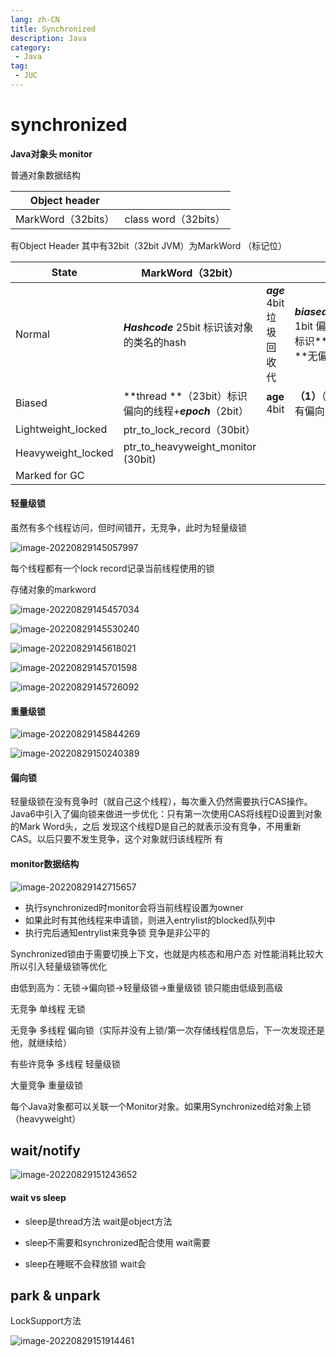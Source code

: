 ```yaml
---
lang: zh-CN
title: Synchronized
description: Java
category: 
 - Java
tag:
 - JUC
---
```


# synchronized

**Java对象头 monitor**

普通对象数据结构

| Object header      |                      |
| ------------------ | -------------------- |
| MarkWord（32bits） | class word（32bits） |

有Object Header 其中有32bit（32bit JVM）为MarkWord （标记位）

| State              | MarkWord（32bit）                                            |                             |                                                   |                          |
| ------------------ | ------------------------------------------------------------ | --------------------------- | ------------------------------------------------- | ------------------------ |
| Normal             | ***Hashcode***  25bit                  标识该对象的类名的hash | ***age***   4bit 垃圾回收代 | ***biased_lock*** 1bit  偏向锁标识**（0）**无偏向 | ***状态位***  2bit（01） |
| Biased             | **thread **（23bit）标识偏向的线程+***epoch***（2bit）       | **age**   4bit              | **（1）**（表示有偏向）                           | （01）                   |
| Lightweight_locked | ptr_to_lock_record（30bit）                                  |                             |                                                   | （00）                   |
| Heavyweight_locked | ptr_to_heavyweight_monitor (30bit)                           |                             |                                                   | （10）                   |
| Marked for GC      |                                                              |                             |                                                   | (11)                     |

#### 轻量级锁

虽然有多个线程访问，但时间错开，无竞争，此时为轻量级锁

![image-20220829145057997](\javastack\juc\image-20220829145057997.png)

每个线程都有一个lock record记录当前线程使用的锁

存储对象的markword

![image-20220829145457034](\javastack\juc\image-20220829145457034.png)

![image-20220829145530240](\javastack\juc\image-20220829145530240.png)

![image-20220829145618021](\javastack\juc\image-20220829145618021.png)

![image-20220829145701598](\javastack\juc\image-20220829145701598.png)

![image-20220829145726092](\javastack\juc\image-20220829145726092.png)

#### 重量级锁

![image-20220829145844269](\javastack\juc\image-20220829145844269.png)

![image-20220829150240389](\javastack\juc\image-20220829150240389.png)

#### 偏向锁

轻量级锁在没有竞争时（就自己这个线程），每次重入仍然需要执行CAS操作。
Java6中引入了偏向锁来做进一步优化：只有第一次使用CAS将线程D设置到对象的Mark Word头，之后
发现这个线程D是自己的就表示没有竞争，不用重新CAS。以后只要不发生竞争，这个对象就归该线程所
有

#### **monitor数据结构**

![image-20220829142715657](\javastack\juc\image-20220829142715657.png)

- 执行synchronized时monitor会将当前线程设置为owner
- 如果此时有其他线程来申请锁，则进入entrylist的blocked队列中
- 执行完后通知entrylist来竞争锁 竞争是非公平的



Synchronized锁由于需要切换上下文，也就是内核态和用户态 对性能消耗比较大 所以引入轻量级锁等优化

由低到高为：无锁→偏向锁→轻量级锁→重量级锁 锁只能由低级到高级

无竞争 单线程 无锁

无竞争 多线程 偏向锁（实际并没有上锁/第一次存储线程信息后，下一次发现还是他，就继续给）

有些许竞争 多线程 轻量级锁

大量竞争 重量级锁

每个Java对象都可以关联一个Monitor对象。如果用Synchronized给对象上锁（heavyweight）



## wait/notify

![image-20220829151243652](\javastack\juc\image-20220829151243652.png)

#### **wait vs sleep**

- sleep是thread方法 wait是object方法

- sleep不需要和synchronized配合使用 wait需要

- sleep在睡眠不会释放锁 wait会

  

## park & unpark

LockSupport方法

![image-20220829151914461](\javastack\juc\image-20220829151914461.png)